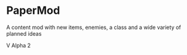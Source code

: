 # PaperMod
A content mod with new items, enemies, a class and a wide variety of planned ideas

V Alpha 2

